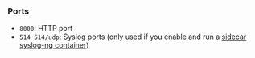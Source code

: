 ### Ports

* `8000`: HTTP port
* `514 514/udp`: Syslog ports (only used if you enable and run a [sidecar syslog-ng container](../notes/syslog-ng.md))
